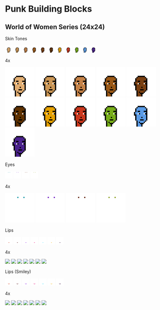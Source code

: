 # Punk Building Blocks




## World of Women Series (24x24)

Skin Tones

![](i/woman-light_warm_olive.png)
![](i/woman-medium_olive.png)
![](i/woman-medium_gold.png)
![](i/woman-deep_warm_gold.png)
![](i/woman-deep_bronze.png)
![](i/woman-deep_neutral.png)
![](i/woman-golden.png)
![](i/woman-burning_red.png)
![](i/woman-cyber_green.png)
![](i/woman-cool_blue.png)
![](i/woman-night_goddess.png)

4x

![](i/woman-light_warm_olive4x.png)
![](i/woman-medium_olive4x.png)
![](i/woman-medium_gold4x.png)
![](i/woman-deep_warm_gold4x.png)
![](i/woman-deep_bronze4x.png)
![](i/woman-deep_neutral4x.png)
![](i/woman-golden4x.png)
![](i/woman-burning_red4x.png)
![](i/woman-cyber_green4x.png)
![](i/woman-cool_blue4x.png)
![](i/woman-night_goddess4x.png)



Eyes

![](i/woman-eyes-blue.png)
![](i/woman-eyes-purple.png)
![](i/woman-eyes-brown.png)
![](i/woman-eyes-green.png)

4x

![](i/woman-eyes-blue4x.png)
![](i/woman-eyes-purple4x.png)
![](i/woman-eyes-brown4x.png)
![](i/woman-eyes-green4x.png)



Lips

![](i/woman-lips-passion_red.png)
![](i/woman-lips-burgundy.png)
![](i/woman-lips-purple.png)
![](i/woman-lips-party_pink.png)
![](i/woman-lips-flashy_blue.png)
![](i/woman-lips-gold.png)
![](i/woman-lips-space.png)

4x

![](i/woman-lips-passion_redx4.png)
![](i/woman-lips-burgundyx4.png)
![](i/woman-lips-purplex4.png)
![](i/woman-lips-party_pinkx4.png)
![](i/woman-lips-flashy_bluex4.png)
![](i/woman-lips-goldx4.png)
![](i/woman-lips-spacex4.png)



Lips (Smiley)


![](i/woman-lips-smiley-passion_red.png)
![](i/woman-lips-smiley-burgundy.png)
![](i/woman-lips-smiley-purple.png)
![](i/woman-lips-smiley-party_pink.png)
![](i/woman-lips-smiley-flashy_blue.png)
![](i/woman-lips-smiley-gold.png)
![](i/woman-lips-smiley-space.png)

4x

![](i/woman-lips-smiley-passion_redx4.png)
![](i/woman-lips-smiley-burgundyx4.png)
![](i/woman-lips-smiley-purplex4.png)
![](i/woman-lips-smiley-party_pinkx4.png)
![](i/woman-lips-smiley-flashy_bluex4.png)
![](i/woman-lips-smiley-goldx4.png)
![](i/woman-lips-smiley-spacex4.png)
